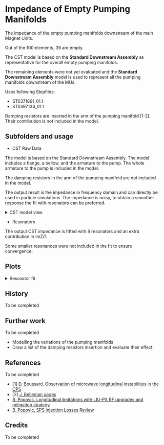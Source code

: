 # Impedance of Empty Pumping Manifolds

The impedance of the empty pumping manifolds downstream of the main Magnet Units.

Out of the 100 elements, 36 are empty.
 
The CST model is based on the **Standard Downstream Assembly** as representative for
the overall empty pumping manifolds. 

The remaining elements were not yet evaluated and the **Standard Downstream Assembly**
model is used to represent all the pumping manifolds downstream of the MUs.

Uses following Stepfiles:
- ST0371891_01.1
- ST0397134_01.1

Damping resistors are inserted in the arm of the pumping manifold \[1-2\].
Their contribution is not included in the model.

## Subfolders and usage

- CST Raw Data

The model is based on the Standard Downstream Assembly. The model includes a flange,
a bellow, and the armature to the pump. The whole armature to the pump is included
in the model.

The damping resistors in the arm of the pumping manifold are not included in the model.

The output result is the impedance in frequency domain and
can directly be used in particle simulations. The impedance
is noisy, to obtain a smoother response the fit with resonators
can be preferred.

<details>
  <summary>CST model view</summary>
  <img src="cst_raw_data/cst_model_images/std_int_downstream_assy_Model_View1.png">
  <img src="cst_raw_data/cst_model_images/std_int_downstream_assy_Model_View2.png">
  <img src="cst_raw_data/cst_model_images/std_int_downstream_assy_Model_View3.png">
  <img src="cst_raw_data/cst_model_images/std_int_downstream_assy_Model_View4.png">
</details>

- Resonators

The output CST impedance is fitted with 8 resonators and an extra contribution in
ImZ/f.

Some smaller resonances were not included in the fit to ensure convergence.

## Plots

<details>
  <summary>Resonator fit</summary>
  <img src="Resonators/fitted_impedance.png">
</details>

## History

To be completed

## Further work

To be completed

- Modelling the variations of the pumping manifolds
- Draw a list of the damping resistors insertion and evaluate their effect

## References

To be completed

- \[1\] [D. Boussard, Observation of microwave longitudinal instabilities in the CPS](https://cds.cern.ch/record/872559/files/cer-002556319.pdf)
- \[2\] [J. Belleman pages](http://jeroen.web.cern.ch/jeroen/codd/damperresistors.html)
- [B. Popovic, Longitudinal limitations with LIU-PS RF upgrades and mitigation strategy](https://indico.cern.ch/event/750790/contributions/3108016/attachments/1719965/2776247/RG_PS_Impedance_Model_Meeting.pdf)
- [B. Popovic, SPS Injection Losses Review](https://indico.cern.ch/event/672967/contributions/2753563/attachments/1567554/2471183/PS_Impedance_Status_Injection_Losses_Meeting_301117.pdf)

## Credits

To be completed

